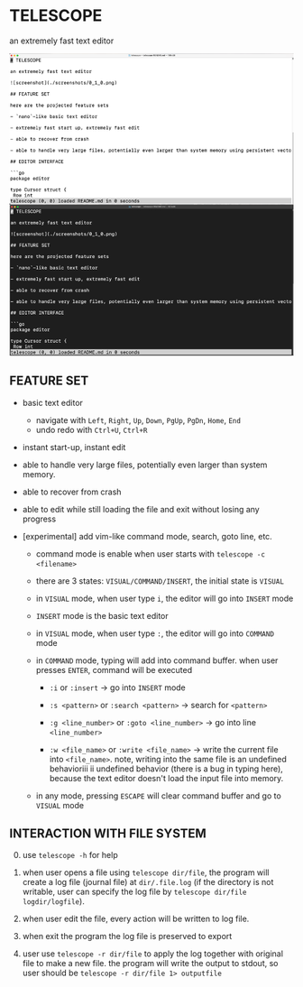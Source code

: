 # TELESCOPE

an extremely fast text editor

![screenshot](./screenshots/0_1_2.png)

## FEATURE SET

- basic text editor
    - navigate with `Left`, `Right`, `Up`, `Down`, `PgUp`, `PgDn`, `Home`, `End`
    - undo redo with `Ctrl+U`, `Ctrl+R`

- instant start-up, instant edit

- able to handle very large files, potentially even larger than system memory.

- able to recover from crash

- able to edit while still loading the file and exit without losing any progress

- [experimental] add vim-like command mode, search, goto line, etc.

  - command mode is enable when user starts with `telescope -c <filename>`

  - there are 3 states: `VISUAL/COMMAND/INSERT`, the initial state is `VISUAL`

  - in `VISUAL` mode, when user type `i`, the editor will go into `INSERT` mode

  - `INSERT` mode is the basic text editor

  - in `VISUAL` mode, when user type `:`, the editor will go into `COMMAND` mode

  - in `COMMAND` mode, typing will add into command buffer. when user presses `ENTER`, command will be executed

    - `:i` or `:insert` -> go into `INSERT` mode

    - `:s <pattern>` or `:search <pattern>` -> search for `<pattern>`

    - `:g <line_number>` or `:goto <line_number>` -> go into line `<line_number>`

    - `:w <file_name>` or `:write <file_name>` -> write the current file into `<file_name>`. note, writing into the same file is an undefined behavioriii
        ii undefined behavior (there is a bug in typing here), because the text editor doesn't load the input file into memory.

  - in any mode, pressing `ESCAPE` will clear command buffer and go to `VISUAL` mode
  

## INTERACTION WITH FILE SYSTEM

0. use `telescope -h` for help

1. when user opens a file using `telescope dir/file`, the program will create a log file (journal file) at `dir/.file.log` (if the directory is not writable, user can specify the log file by `telescope dir/file logdir/logfile`).

2. when user edit the file, every action will be written to log file.

3. when exit the program the log file is preserved to export

4. user use `telescope -r dir/file` to apply the log together with original file to make a new file. the program will write the output to stdout, so user should be `telescope -r dir/file 1> outputfile`

